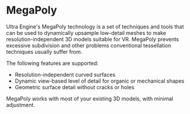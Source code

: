 # MegaPoly

Ultra Engine's MegaPoly technology is a set of techniques and tools that can be used to dynamically upsample low-detail meshes to make resolution-independent 3D models suitable for VR. MegaPoly prevents excessive subdivision and other problems conventional tessellation techniques usually suffer from.

The following features are supported:

- Resolution-independent curved surfaces
- Dynamic view-based level of detail for organic or mechanical shapes
- Geometric surface detail without cracks or holes

MegaPoly works with most of your existing 3D models, with minimal adjustment.
